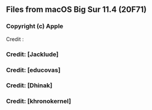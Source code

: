 ## Files from macOS Big Sur 11.4 (20F71)

### Copyright (c) Apple 

Credit :

### Credit: [Jacklude]
### Credit: [educovas]
### Credit: [Dhinak]
### Credit: [khronokernel]
